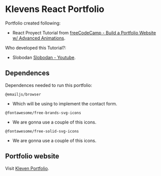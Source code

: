 # Klevens React Portfolio
Portfolio created following:

 - React Proyect Tutorial from [freeCodeCamp - Build a Portfolio Website w/ Advanced Animations](https://www.youtube.com/watch?v=bmpI252DmiI).

 Who developed this Tutorial?:
 - Slobodan  [Slobodan - Youtube](https://www.youtube.com/channel/UCBu5ulO4d-d47lAVybpRTkw).


## Dependences
Dependences needed to run this portfolio:

`@emailjs/browser`

- Which will be using to implement the contact form.

`@fontawesome/free-brands-svg-icons`

- We are gonna use a couple of this icons.

`@fontawesome/free-solid-svg-icons` 

- We are gonna use a couple of this icons.

## Portfolio website
Visit [Kleven Portfolio](http://localhost:3000).



